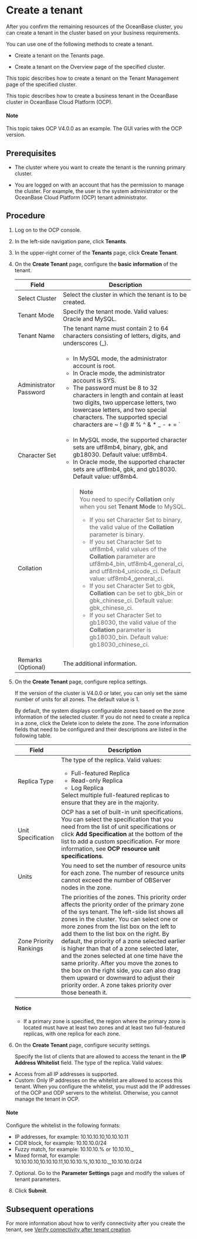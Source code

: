 # Create a tenant

After you confirm the remaining resources of the OceanBase cluster, you can create a tenant in the cluster based on your business requirements.

You can use one of the following methods to create a tenant.

* Create a tenant on the Tenants page.

* Create a tenant on the Overview page of the specified cluster.

This topic describes how to create a tenant on the Tenant Management page of the specified cluster.

This topic describes how to create a business tenant in the OceanBase cluster in OceanBase Cloud Platform (OCP).

  <main id="notice" type='explain'>
    <h4>Note</h4>
    <p>This topic takes OCP V4.0.0 as an example. The GUI varies with the OCP version. </p>
  </main>

## Prerequisites

* The cluster where you want to create the tenant is the running primary cluster.

* You are logged on with an account that has the permission to manage the cluster. For example, the user is the system administrator or the OceanBase Cloud Platform (OCP) tenant administrator.

## Procedure

1. Log on to the OCP console.

2. In the left-side navigation pane, click **Tenants**.

3. In the upper-right corner of the **Tenants** page, click **Create Tenant**.

   <!-- ![1](https://obbusiness-private.oss-cn-shanghai.aliyuncs.com/doc/img/observer-enterprise/V4.0.0/4.deploy-the-oceanbase-database/OCP/11%E7%A7%9F%E6%88%B7%E5%88%97%E8%A1%A8.png) -->

4. On the **Create Tenant** page, configure the **basic information** of the tenant.

   <!-- ![2](https://obbusiness-private.oss-cn-shanghai.aliyuncs.com/doc/img/observer-enterprise/V4.0.0/4.deploy-the-oceanbase-database/OCP/12%E6%96%B0%E5%BB%BA%E7%A7%9F%E6%88%B7%E5%9F%BA%E7%A1%80%E4%BF%A1%E6%81%AF.png) -->

   | Field | Description |
   |-------------|--------------|
   | Select Cluster | Select the cluster in which the tenant is to be created.  |
   | Tenant Mode | Specify the tenant mode. Valid values: Oracle and MySQL.  |
   | Tenant Name | The tenant name must contain 2 to 64 characters consisting of letters, digits, and underscores (_).  |
   | Administrator Password | <ul><li>In MySQL mode, the administrator account is root. </li><li>In Oracle mode, the administrator account is SYS. </li><li>The password must be 8 to 32 characters in length and contain at least two digits, two uppercase letters, two lowercase letters, and two special characters. The supported special characters are ~ ! @ # % ^ & * _ - + = ` | (){}[]:;',.?/</li></ul> |
   | Character Set | <ul><li>In MySQL mode, the supported character sets are utf8mb4, binary, gbk, and gb18030. Default value: utf8mb4. </li><li> In Oracle mode, the supported character sets are utf8mb4, gbk, and gb18030. Default value: utf8mb4. </li></ul> |
   | Collation | <blockquote><b>Note </b></br>You need to specify **Collation** only when you set **Tenant Mode** to MySQL. <ul><li>If you set Character Set to binary, the valid value of the <b>Collation</b> parameter is binary. </li><li>If you set Character Set to utf8mb4, valid values of the <b>Collation</b> parameter are utf8mb4_bin, utf8mb4_general_ci, and utf8mb4_unicode_ci. Default value: utf8mb4_general_ci. </li><li>If you set Character Set to gbk, <b>Collation</b> can be set to gbk_bin or gbk_chinese_ci. Default value: gbk_chinese_ci. </li><li>If you set Character Set to gb18030, the valid value of the <b>Collation</b> parameter is gb18030_bin. Default value: gb18030_chinese_ci. </li></ul></blockquote> |
   | Remarks (Optional) | The additional information.  |

5. On the **Create Tenant** page, configure replica settings.

   <!-- ![3](https://obbusiness-private.oss-cn-shanghai.aliyuncs.com/doc/img/observer-enterprise/V4.0.0/4.deploy-the-oceanbase-database/OCP/13%E5%89%AF%E6%9C%AC%E8%AE%BE%E7%BD%AE.png) -->

   If the version of the cluster is V4.0.0 or later, you can only set the same number of units for all zones. The default value is 1.

   By default, the system displays configurable zones based on the zone information of the selected cluster. If you do not need to create a replica in a zone, click the Delete icon to delete the zone. The zone information fields that need to be configured and their descriptions are listed in the following table.

   | Field | Description |
   |---------------|---------------|
   | Replica Type | The type of the replica. Valid values:<ul><li>Full-featured Replica</li><li>Read-only Replica</li><li>Log Replica</li></ul>Select multiple full-featured replicas to ensure that they are in the majority.  |
   | Unit Specification | OCP has a set of built-in unit specifications. You can select the specification that you need from the list of unit specifications or click **Add Specification** at the bottom of the list to add a custom specification. For more information, see **OCP resource unit specifications**.  |
   | Units | You need to set the number of resource units for each zone. The number of resource units cannot exceed the number of OBServer nodes in the zone.  |
   | Zone Priority Rankings | The priorities of the zones. This priority order affects the priority order of the primary zone of the sys tenant.  The left-side list shows all zones in the cluster.  You can select one or more zones from the list box on the left to add them to the list box on the right. By default, the priority of a zone selected earlier is higher than that of a zone selected later, and the zones selected at one time have the same priority.  After you move the zones to the box on the right side, you can also drag them upward or downward to adjust their priority order. A zone takes priority over those beneath it.  |

   <main id="notice" type='notice'>
     <h4>Notice</h4>
     <ul>
     <li>If a primary zone is specified, the region where the primary zone is located must have at least two zones and at least two full-featured replicas, with one replica for each zone. </li>
    </ul>
   </main>

6. On the **Create Tenant** page, configure security settings.

   <!-- ![4](https://obbusiness-private.oss-cn-shanghai.aliyuncs.com/doc/img/observer-enterprise/V4.0.0/4.deploy-the-oceanbase-database/OCP/14%E5%AE%89%E5%85%A8%E8%AE%BE%E7%BD%AE.png) -->

   Specify the list of clients that are allowed to access the tenant in the **IP Address Whitelist** field. The type of the replica. Valid values:

<ul>
   <li>Access from all IP addresses is supported. </li>
   <li>Custom: Only IP addresses on the whitelist are allowed to access this tenant. When you configure the whitelist, you must add the IP addresses of the OCP and ODP servers to the whitelist. Otherwise, you cannot manage the tenant in OCP. </li>
   </ul>

   <main id="notice" type='explain'>
     <h4>Note</h4>
     <p>Configure the whitelist in the following formats:</p>
     <ul>
     <li>IP addresses, for example: 10.10.10.10,10.10.10.11</li>
     <li>CIDR block, for example: 10.10.10.0/24</li>
     <li>Fuzzy match, for example: 10.10.10.% or 10.10.10._</li>
     <li>Mixed format, for example: 10.10.10.10,10.10.10.11,10.10.10.%,10.10.10._,10.10.10.0/24</li>
     </ul>
   </main>

7. Optional. Go to the **Parameter Settings** page and modify the values of tenant parameters.

   <!-- ![5](https://obbusiness-private.oss-cn-shanghai.aliyuncs.com/doc/img/observer-enterprise/V4.0.0/4.deploy-the-oceanbase-database/OCP/15%E5%8F%82%E6%95%B0%E8%AE%BE%E7%BD%AE.png) -->

8. Click **Submit**.

## Subsequent operations

For more information about how to verify connectivity after you create the tenant, see [Verify connectivity after tenant creation](3.verify-after-deployment.md).
